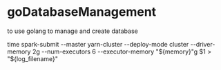 # goDatabaseManagement
to use golang to manage and create database

time spark-submit --master yarn-cluster --deploy-mode cluster --driver-memory 2g --num-executors 6 --executor-memory "${memory}"g $1 > "${log_filename}"

